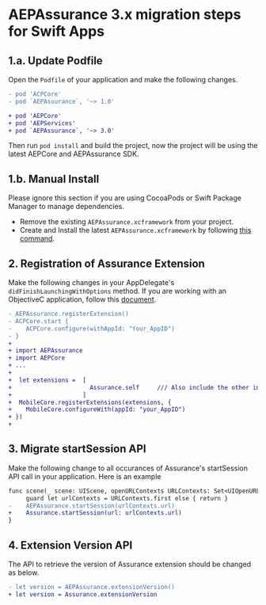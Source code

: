 # AEPAssurance 3.x migration steps for Swift Apps

##  1.a. Update Podfile
Open the `Podfile` of your application and make the following changes.

```diff
- pod 'ACPCore'
- pod `AEPAssurance`, '~> 1.0'

+ pod 'AEPCore'
+ pod 'AEPServices'
+ pod `AEPAssurance`, '~> 3.0'
```

Then run `pod install` and build the project, now the project will be using the latest AEPCore and AEPAssurance SDK.

##  1.b. Manual Install
Please ignore this section if you are using CocoaPods or Swift Package Manager to manage dependencies.
- Remove the existing `AEPAssurance.xcframework` from your project.
- Create and Install the latest `AEPAssurance.xcframework` by following [this command]().

## 2. Registration of Assurance Extension

Make the following changes in your AppDelegate's `didFinishLaunchingWithOptions` method. If you are working with an ObjectiveC application, follow this [document](../MIGRATIONObjC.md).

```diff
- AEPAssurance.registerExtension()
- ACPCore.start {
-    ACPCore.configure(withAppId: "Your_AppID")
- }
+
+ import AEPAssurance
+ import AEPCore
+ ...
+
+  let extensions =  [
+                      Assurance.self     /// Also include the other installed extensions to this array
+                    ]
+  MobileCore.registerExtensions(extensions, {
+    MobileCore.configureWith(appId: "your_AppID")
+ })
+
```

## 3. Migrate startSession API

Make the following change to all occurances of Assurance's startSession API call in your application. Here is an example
```diff
func scene(_ scene: UIScene, openURLContexts URLContexts: Set<UIOpenURLContext>) {  
     guard let urlContexts = URLContexts.first else { return }
-    AEPAssurance.startSession(urlContexts.url)
+    Assurance.startSession(url: urlContexts.url)
}
```

## 4. Extension Version API
 The API to retrieve the version of Assurance extension should be changed as below.
 ```diff
- let version = AEPAssurance.extensionVersion()
+ let version = Assurance.extensionVersion
 ```
